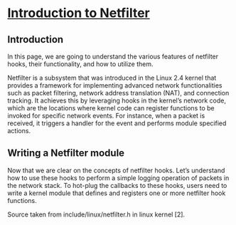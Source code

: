 # **[Introduction to Netfilter](https://blogs.oracle.com/linux/post/introduction-to-netfilter)**

## Introduction

In this page, we are going to understand the various features of netfilter hooks, their functionality, and how to utilize them.

Netfilter is a subsystem that was introduced in the Linux 2.4 kernel that provides a framework for implementing advanced network functionalities such as packet filtering, network address translation (NAT), and connection tracking. It achieves this by leveraging hooks in the kernel’s network code, which are the locations where kernel code can register functions to be invoked for specific network events. For instance, when a packet is received, it triggers a handler for the event and performs module specified actions.

## Writing a Netfilter module

Now that we are clear on the concepts of netfilter hooks. Let’s understand how to use these hooks to perform a simple logging operation of packets in the network stack. To hot-plug the callbacks to these hooks, users need to write a kernel module that defines and registers one or more netfilter hook functions.

Source taken from include/linux/netfilter.h in linux kernel [2].
